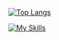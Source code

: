 [![Top Langs](https://github-readme-stats.vercel.app/api/top-langs/?username=yuintei&layout=compact&theme=dark&langs_count=10)](https://github.com/anuraghazra/github-readme-stats)

[![My Skills](https://skillicons.dev/icons?i=ts,html,css,react,nextjs)](https://skillicons.dev)

<!---
yuintei/yuintei is a ✨ special ✨ repository because its `README.md` (this file) appears on your GitHub profile.
You can click the Preview link to take a look at your changes.
--->
